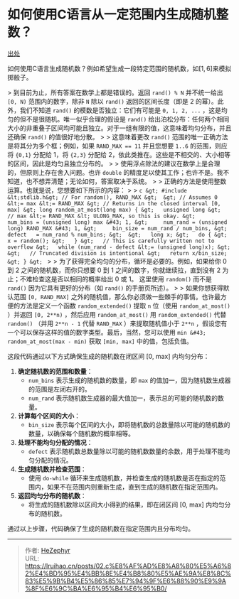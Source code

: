 # 如何使用C语言从一定范围内生成随机整数？

[出处](https://stackoverflow.com/questions/2509679/how-to-generate-a-random-integer-number-from-within-a-range)

如何使用C语言生成随机数？例如希望生成一段特定范围的随机数，如$[1,6]$来模拟掷骰子。

&gt; 到目前为止，所有答案在数学上都是错误的。返回 `rand() % N` 并不统一给出 `[0, N)` 范围内的数字，除非 `N` 除以 `rand()` 返回的区间长度（即是 2 的幂）。此外，我们不知道 `rand()` 的模数是否独立：它们有可能是 `0, 1, 2, ...` ，这是均匀的但不是很随机。唯一似乎合理的假设是 `rand()` 给出泊松分布：任何两个相同大小的非重叠子区间均可能且独立。对于一组有限的值，这意味着均匀分布，并且还确保 `rand()` 的值很好地分散。
&gt;
&gt; 这意味着更改 `rand()` 范围的唯一正确方法是将其分为多个框；例如，如果 `RAND_MAX == 11` 并且您想要 `1..6` 的范围，则应将 `{0,1}` 分配给 1，将 `{2,3}` 分配给 2，依此类推在。这些是不相交的、大小相等的区间，因此是均匀且独立分布的。
&gt;
&gt; 使用浮点除法的建议在数学上是合理的，但原则上存在舍入问题。也许 `double` 的精度足以使其工作；也许不是。我不知道，也不想弄清楚；无论如何，答案取决于系统。
&gt;
&gt; 正确的方法是使用整数运算。也就是说，您想要如下所示的内容：
&gt;
&gt; ```c
&gt; #include &lt;stdlib.h&gt; // For random(), RAND_MAX
&gt; 
&gt; // Assumes 0 &lt;= max &lt;= RAND_MAX
&gt; // Returns in the closed interval [0, max]
&gt; long random_at_most(long max) {
&gt;   unsigned long
&gt;     // max &lt;= RAND_MAX &lt; ULONG_MAX, so this is okay.
&gt;     num_bins = (unsigned long) max &#43; 1,
&gt;     num_rand = (unsigned long) RAND_MAX &#43; 1,
&gt;     bin_size = num_rand / num_bins,
&gt;     defect   = num_rand % num_bins;
&gt; 
&gt;   long x;
&gt;   do {
&gt;    x = random();
&gt;   }
&gt;   // This is carefully written not to overflow
&gt;   while (num_rand - defect &lt;= (unsigned long)x);
&gt; 
&gt;   // Truncated division is intentional
&gt;   return x/bin_size;
&gt; }
&gt; ```
&gt;
&gt; 为了获得完全均匀的分布，循环是必要的。例如，如果给你 0 到 2 之间的随机数，而你只想要 0 到 1 之间的数字，你就继续拉，直到没有 2 为止；不难检查这是否以相同的概率给出 0 或 1。 这里使用 `random()` 而不是 `rand()` 因为它具有更好的分布（如 `rand()` 的手册页所述）。
&gt;
&gt; 如果你想获得默认范围 `[0, RAND_MAX]` 之外的随机值，那么你必须做一些棘手的事情。也许最方便的方法是定义一个函数 `random_extended()` 提取 `n` 位（使用 `random_at_most()` ）并返回 `[0, 2**n)` ，然后应用 `random_at_most()` 用 `random_extended()` 代替 `random()` （并用 `2**n - 1` 代替 `RAND_MAX` ）来提取随机值小于 `2**n` ，假设您有一个可以保存这样的值的数字类型。最后，当然，您可以使用 `min &#43; random_at_most(max - min)` 获取 `[min, max]` 中的值，包括负值。


这段代码通过以下方式确保生成的随机数在闭区间 [0, max] 内均匀分布：

1. **确定随机数的范围和数量**：
	- `num_bins` 表示生成的随机数的数量，即 `max` 的值加一，因为随机数生成器的范围是左闭右开的。
	- `num_rand` 表示随机数生成器的最大值加一，表示总的可能的随机数的数量。
2. **计算每个区间的大小**：
	- `bin_size` 表示每个区间的大小，即将随机数的总数量除以可能的随机数的数量，以确保每个随机数的概率相等。
3. **处理不能均匀分配的情况**：
	- `defect` 表示随机数总数量除以可能的随机数数量的余数，用于处理不能均匀分配的情况。
4. **生成随机数并检查范围**：
	- 使用 `do-while` 循环来生成随机数，并检查生成的随机数是否在指定的范围内，如果不在范围内则重新生成，直到生成的随机数在指定范围内。
5. **返回均匀分布的随机数**：
	- 将生成的随机数除以区间大小得到的结果，即在闭区间 [0, max] 内均匀分布的随机数。

通过以上步骤，代码确保了生成的随机数在指定范围内且分布均匀。

---

> 作者: [HeZephyr](https://github.com/HeZephyr)  
> URL: https://lruihao.cn/posts/02.c%E8%AF%AD%E8%A8%80%E5%A6%82%E4%BD%95%E4%BB%8E%E4%B8%80%E5%AE%9A%E8%8C%83%E5%9B%B4%E5%86%85%E7%94%9F%E6%88%90%E9%9A%8F%E6%9C%BA%E6%95%B4%E6%95%B0/  

